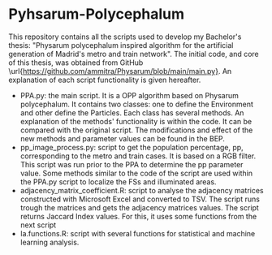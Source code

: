 # Pyhsarum-Polycephalum

This repository contains all the scripts used to develop my Bachelor's thesis: "Physarum polycephalum inspired algorithm for the artificial generation of Madrid's metro and train network".  The initial code, and core of this thesis, was obtained from GitHub \url{https://github.com/ammitra/Physarum/blob/main/main.py}. An explanation of each script functionality is given hereafter.
- PPA.py: the main script. It is a OPP algorithm based on Physarum polycephalum. It contains two classes: one to define the Environment and other define the Particles. Each class has several methods. An explanation of the methods' functionality is within the code. It can be compared with the original script. The modifications and effect of the new methods and parameter values can be found in the BEP. 
- pp_image_process.py: script to get the population percentage, pp, corresponding to the metro and train cases. It is based on a RGB filter. This script was run prior to the PPA to determine the pp parameter value. Some methods similar to the code of the script are used within the PPA.py script to localize the FSs and illuminated areas. 
- adjacency_matrix_coefficient.R: script to analyse the adjacency matrices constructed with Microsoft Excel and converted to TSV. The script runs trough the matrices and gets the adjacency matrices values. The script returns Jaccard Index values. For this, it uses some functions from the next script
- la.functions.R: script with several functions for statistical and machine learning analysis. 

